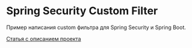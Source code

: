Spring Security Custom Filter
=============================

Пример написания custom фильтра для Spring Security и Spring Boot.

[Статья с описанием проекта](https://urvanov.ru/2023/08/18/spring-security-custom-filter/)